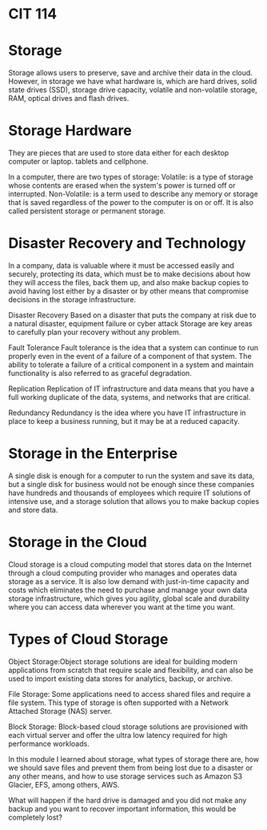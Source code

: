 # CIT 114

# Storage

Storage allows users to preserve, save and archive their data in the cloud. However, in storage we have what hardware is, which are hard drives, solid state drives (SSD), storage drive capacity, 
volatile and non-volatile storage, RAM, optical drives and flash drives.

# Storage Hardware
They are pieces that are used to store data either for each desktop computer or laptop. tablets and cellphone.

In a computer, there are two types of storage: 
Volatile: is a type of storage whose contents are erased when the system's power is turned off or interrupted.
Non-Volatile: is a term used to describe any memory or storage that is saved regardless of the power to the computer is on or off. 
It is also called persistent storage or permanent storage.

# Disaster Recovery and Technology
In a company, data is valuable where it must be accessed easily and securely, protecting its data, which must be
to make decisions about how they will access the files, back them up, and also make backup copies to avoid having
lost either by a disaster or by other means that compromise decisions in the storage infrastructure.

Disaster Recovery
Based on a disaster that puts the company at risk due to a natural disaster, equipment failure or cyber attack
Storage are key areas to carefully plan your recovery without any problem.

Fault Tolerance
 Fault tolerance is the idea that a system can continue to run properly even in the event of a failure of a 
component of that system. The ability to tolerate a failure of a critical component in a system and maintain functionality
is also referred to as graceful degradation.

Replication
Replication of IT infrastructure and data means that you have a full working duplicate of the data, systems, and networks that are critical.

Redundancy
Redundancy is the idea where you have IT infrastructure in place to keep a business running, but it may be at a reduced capacity. 

# Storage in the Enterprise

A single disk is enough for a computer to run the system and save its data, but a single disk for
business would not be enough since these companies have hundreds and thousands of employees which require IT solutions of
intensive use, and a storage solution that allows you to make backup copies and store data.
#  Storage in the Cloud

Cloud storage is a cloud computing model that stores data on the Internet through a cloud computing provider who manages 
and operates data storage as a service. It is also low demand with just-in-time capacity and costs which eliminates the need
to purchase and manage your own data storage infrastructure, which gives you agility, global scale and durability
where you can access data wherever you want at the time you want.

# Types of Cloud Storage

Object Storage:Object storage solutions are ideal for building modern applications from scratch that require scale and flexibility, 
and can also be used to import existing data stores for analytics, backup, or archive.

File Storage:  Some applications need to access shared files and require a file system. This type of storage is often supported
with a Network Attached Storage (NAS) server.

Block Storage: Block-based cloud storage solutions are provisioned with each virtual server and offer the ultra low latency
required for high performance workloads.

In this module I learned about storage, what types of storage there are, how we should save files and prevent them from being lost due to a disaster or any other means, and how to 
use storage services such as Amazon S3 Glacier, EFS, among others, AWS.

What will happen if the hard drive is damaged and you did not make any backup and you want to recover important information, this would be completely lost?
